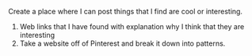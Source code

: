 Create a place where I can post things that I find are cool or interesting.

1. Web links that I have found with explanation why I think that they are interesting
2. Take a website off of Pinterest and break it down into patterns.
